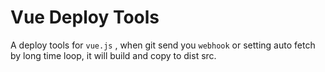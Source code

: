 # Vue Deploy Tools

A deploy tools for `vue.js` , when git send you `webhook` or setting auto fetch by long time loop, it will build and copy to dist src. 

